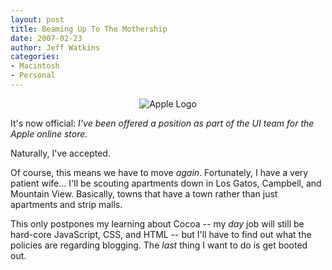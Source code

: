 ```yaml
---
layout: post
title: Beaming Up To The Mothership
date: 2007-02-23
author: Jeff Watkins
categories:
- Macintosh
- Personal
---
```


<p style="text-align:center"><img id="image97" src="http://nerd.metrocat.org/wp-content/uploads/2007/02/apple-logo-small.png" alt="Apple Logo"></p>

It's now official: <i>I've been offered a position as part of the UI team for the Apple online store.</i>

Naturally, I've accepted.

<!-- more -->

Of course, this means we have to move _again_. Fortunately, I have a very patient wife... I'll be scouting apartments down in Los Gatos, Campbell, and Mountain View. Basically, towns that have a town rather than just apartments and strip malls.

This only postpones my learning about Cocoa -- my _day_ job will still be hard-core JavaScript, CSS, and HTML -- but I'll have to find out what the policies are regarding blogging. The _last_ thing I want to do is get booted out.